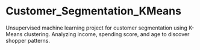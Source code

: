 # Customer_Segmentation_KMeans
Unsupervised machine learning project for customer segmentation using K-Means clustering. Analyzing income, spending score, and age to discover shopper patterns.
